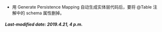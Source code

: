 + 用 Generate Persistence Mapping 自动生成实体层代码后，要将 @Table 注解中的 schema 属性删掉。

##### Last-modified date: 2019.4.21, 4 p.m.

